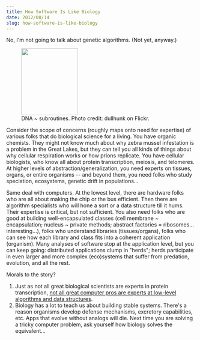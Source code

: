 ```yaml
---
title: How Software Is Like Biology
date: 2012/08/14
slug: how-software-is-like-biology
---
```


No, I'm not going to talk about genetic algorithms. (Not yet, anyway.)

<figure><img class=" " title="DNA" src="http://farm1.staticflickr.com/176/439737660_7505789a45_m_d.jpg" alt="" width="151" height="178" /><figcaption>DNA ~ subroutines. Photo credit: dullhunk on Flickr.</figcaption></figure>

Consider the scope of concerns (roughly maps onto need for expertise) of various folks that do biological science for a living. You have organic chemists. They might not know much about why zebra mussel infestation is a problem in the Great Lakes, but they can tell you all kinds of things about why cellular respiration works or how prions replicate. You have cellular biologists, who know all about protein transcription, meiosis, and telomeres. At higher levels of abstraction/generalization, you need experts on tissues, organs, or entire organisms -- and beyond them, you need folks who study speciation, ecosystems, genetic drift in populations...

Same deal with computers. At the lowest level, there are hardware folks who are all about making the chip or the bus efficient. Then there are algorithm specialists who will hone a sort or a data structure till it hums. Their expertise is critical, but not sufficient. You also need folks who are good at building well-encapsulated classes (cell membrane ~ encapsulation; nucleus ~ private methods; abstract factories = ribosomes... interesting...), folks who understand libraries (tissues/organs), folks who can see how each library and class fits into a coherent application (organism). Many analyses of software stop at the application level, but you can keep going: distributed applications clump in "herds"; herds participate in even larger and more complex (eco)systems that suffer from predation, evolution, and all the rest.

Morals to the story?
<ol>
	<li>Just as not all great biological scientists are experts in protein transcription, <a href="puzzle-solving-not-the-driving-function-of-software-construction.md">not all great computer pros are experts at low-level algorithms and data structures</a>.</li>
	<li>Biology has a lot to teach us about building stable systems. There's a reason organisms develop defense mechanisms, excretory capabilities, etc. Apps that evolve without analogs will die. Next time you are solving a tricky computer problem, ask yourself how biology solves the equivalent...</li>
</ol>